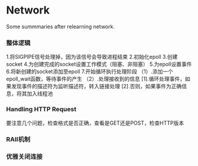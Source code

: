 # Network
Some summmaries after relearning network.
### 整体逻辑
1.将SIGPIPE信号处理掉，因为该信号会导致进程结束
2.初始化epoll
3.创建socket
4.为创建完成的socket设置工作模式（阻塞、非阻塞）
5.为epoll设置事件
6.将新创建的socket添加至epoll
7.开始循环执行处理阶段
（1）.添加一个epoll_wait函数，等待事件的产生
（2）.处理接收到的信息
[1].循环处理事件，如果发现事件的描述符为监听描述符，转入链接处理
[2].否则，如果事件为正确信息，将其加入线程池

### Handling HTTP Request
要注意几个问题，检查格式是否正确，查看是GET还是POST，检查HTTP版本

### RAII机制
### 优雅关闭连接

